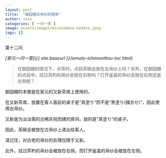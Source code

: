 ```yaml
---
layout: post
title:  "御园棚古帛纱的使用"
author: soto
categories: [ 一问一答 ]
image: assets/images/misonodana-nodate.jpeg
tags: []
---
```


第十二问

*[家元一问一答]({{ site.baseurl }}/iemoto-ichimonittou-toc.html)*

> 在御园棚的情况下，点茶时，点前茶碗会放在古帛纱上吗？另外，在御园棚的点前中，拭过茶杓的帛纱会放在右侧吗？打开釜盖的帛纱会放在右侧还是左侧呢？

御园棚的本歌是在家元的又新茶席上使用的。

在又新茶席，放置在客人面前的桌子是“真塗り”而不是“黑塗り(掻合せ)”，因此使用古帛纱。

又新是为淡淡斋的古稀庆祝而建的房间，放的是“真塗り”的桌子。

因此，茶碗会被放在古帛纱上递出给客人。

请记住，对古老的帛纱的处理仅限于又新。

此外，拭过茶杓的帛纱会被放在右侧，而打开釜盖的帛纱会被放在左侧。
